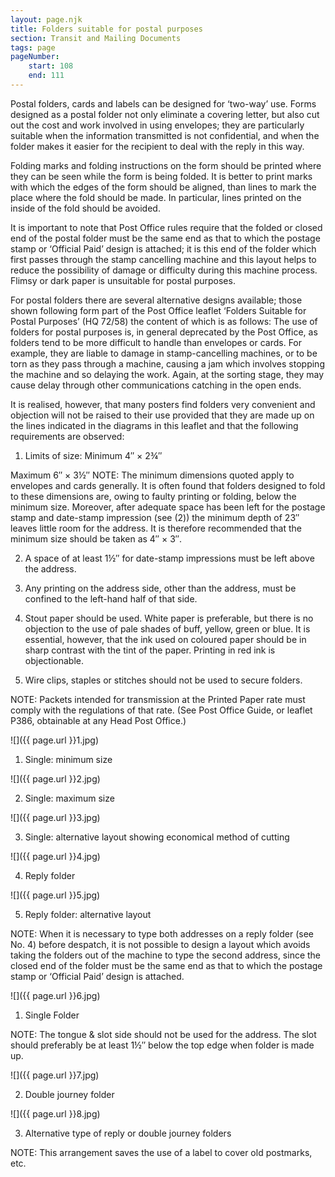 ```yaml
---
layout: page.njk
title: Folders suitable for postal purposes
section: Transit and Mailing Documents
tags: page
pageNumber:
    start: 108
    end: 111
---
```


Postal folders, cards and labels can be designed for ‘two-way’ use. Forms designed as
a postal folder not only eliminate a covering letter, but also cut out the cost and work
involved in using envelopes; they are particularly suitable when the information transmitted is not confidential, and when the folder makes it easier for the recipient to deal
with the reply in this way.

Folding marks and folding instructions on the form should be printed where they
can be seen while the form is being folded. It is better to print marks with which the
edges of the form should be aligned, than lines to mark the place where the fold should
be made. In particular, lines printed on the inside of the fold should be avoided.

It is important to note that Post Office rules require that the folded or closed end of
the postal folder must be the same end as that to which the postage stamp or ‘Official
Paid’ design is attached; it is this end of the folder which first passes through the
stamp cancelling machine and this layout helps to reduce the possibility of damage or
difficulty during this machine process. Flimsy or dark paper is unsuitable for postal
purposes.

For postal folders there are several alternative designs available; those shown following form part of the Post Office leaflet ‘Folders Suitable for Postal Purposes’
(HQ 72/58) the content of which is as follows:
The use of folders for postal purposes is, in general deprecated by the Post Office, as
folders tend to be more difficult to handle than envelopes or cards. For example, they are
liable to damage in stamp-cancelling machines, or to be torn as they pass through a machine,
causing a jam which involves stopping the machine and so delaying the work. Again, at the
sorting stage, they may cause delay through other communications catching in the open
ends.

It is realised, however, that many posters find folders very convenient and objection will
not be raised to their use provided that they are made up on the lines indicated in the
diagrams in this leaflet and that the following requirements are observed:

1. Limits of size: Minimum 4&Prime; &times; 2&frac34;&Prime;

Maximum 6&Prime; &times; 3&frac12;&Prime;
NOTE: The minimum dimensions quoted apply to envelopes and cards generally. It is
often found that folders designed to fold to these dimensions are, owing to faulty printing
or folding, below the minimum size. Moreover, after adequate space has been left for the
postage stamp and date-stamp impression (see (2)) the minimum depth of 23&Prime; leaves little
room for the address. It is therefore recommended that the minimum size should be taken
as 4&Prime; &times; 3&Prime;.

2. A space of at least 1&frac12;&Prime; for date-stamp impressions must be left above the address.

3. Any printing on the address side, other than the address, must be confined to the
left-hand half of that side.

4. Stout paper should be used. White paper is preferable, but there is no objection to
the use of pale shades of buff, yellow, green or blue. It is essential, however, that the ink
used on coloured paper should be in sharp contrast with the tint of the paper. Printing in
red ink is objectionable.

5. Wire clips, staples or stitches should not be used to secure folders.

NOTE: Packets intended for transmission at the Printed Paper rate must comply with the
regulations of that rate. (See Post Office Guide, or leaflet P386, obtainable at any Head
Post Office.)

![]({{ page.url }}1.jpg)

1. Single: minimum size

![]({{ page.url }}2.jpg)

2. Single: maximum size

![]({{ page.url }}3.jpg)

3. Single: alternative layout showing economical method of cutting

![]({{ page.url }}4.jpg)

4. Reply folder

![]({{ page.url }}5.jpg)

5. Reply folder: alternative layout

NOTE: When it is necessary to type both addresses on a reply folder (see No. 4) before
despatch, it is not possible to design a layout which avoids taking the folders out of the
machine to type the second address, since the closed end of the folder must be the same
end as that to which the postage stamp or ‘Official Paid’ design is attached.

![]({{ page.url }}6.jpg)

1. Single Folder

NOTE: The tongue & slot
side should not be used
for the address. The slot
should preferably be at least
1&frac12;&Prime; below the top edge
when folder is made up.

![]({{ page.url }}7.jpg)

2. Double journey folder

![]({{ page.url }}8.jpg)

3. Alternative type of reply or double journey folders

NOTE: This arrangement saves the use
of a label to cover old postmarks, etc.
